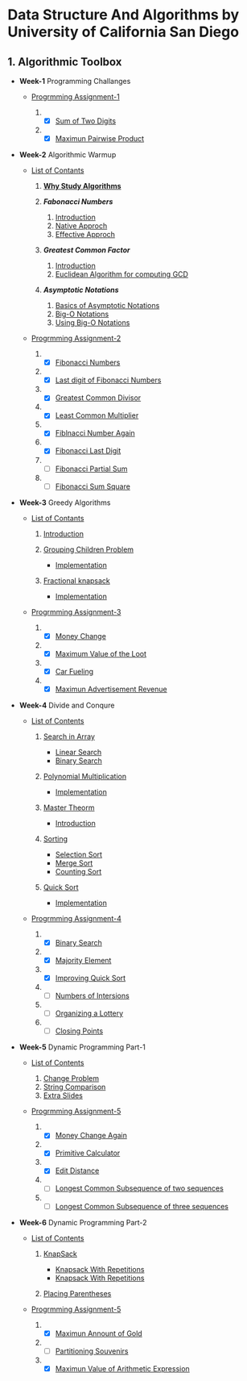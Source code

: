 # Data Structure And Algorithms by University of California San Diego

## 1. Algorithmic Toolbox

- **Week-1** Programming Challanges

  - [Progrmming Assignment-1](1_Algorithmic-Toolbox/week1_programming_challenges/week1_programming_challenges.pdf)

	 1. - [x] [Sum of Two Digits](1_Algorithmic-Toolbox/week1_programming_challenges/1_sum_of_two_digits/1_APlusB.cpp)

	 2. - [x] [Maximun Pairwise Product](1_Algorithmic-Toolbox/week1_programming_challenges/2_maximum_pairwise_product/2_max_pairwise_product.cpp)

- **Week-2** Algorithmic Warmup

	- [List of Contants](1_Algorithmic-Toolbox/week2_algorithmic_warmup/Study_Material)

		1. [**Why Study Algorithms**](1_Algorithmic-Toolbox/week2_algorithmic_warmup/Study_Material/1-intro-1-whystudyalgorithms.pdf)

		2. ***Fabonacci Numbers***

			1. [Introduction](1_Algorithmic-Toolbox/week2_algorithmic_warmup/Study_Material/1-intro-2-fibonaccinumbers1.pdf)
			2. [Native Approch](1_Algorithmic-Toolbox/week2_algorithmic_warmup/Study_Material/1-intro-2-fibonaccinumbers.pdf)
			3. [Effective Approch](1_Algorithmic-Toolbox/week2_algorithmic_warmup/Study_Material/1_intro_2_fibonaccinumbers3.pdf)

		3. ***Greatest Common Factor***

			1. [Introduction](1_Algorithmic-Toolbox/week2_algorithmic_warmup/Study_Material/1-intro-3-GCD1.pdf)
			2. [Euclidean Algorithm for computing GCD](1_Algorithmic-Toolbox/week2_algorithmic_warmup/Study_Material/1-intro-3-GCD2.pdf)

		4. ***Asymptotic Notations***

			1. [Basics of Asymptotic Notations](1_Algorithmic-Toolbox/week2_algorithmic_warmup/Study_Material/1-intro-4-2-asymptoticnotation1.pdf)
			2. [Big-O Notations](1_Algorithmic-Toolbox/week2_algorithmic_warmup/Study_Material/1-intro-4-2-asymptoticnotation2.pdf)
			3. [Using Big-O Notations](1_Algorithmic-Toolbox/week2_algorithmic_warmup/Study_Material/1-intro-4-2-asymptoticnotation3.pdf)

	- [Progrmming Assignment-2](1_Algorithmic-Toolbox/week2_algorithmic_warmup/week2_algorithmic_warmup.pdf)

		1. - [X] [Fibonacci Numbers](1_Algorithmic-Toolbox/week2_algorithmic_warmup/1_fibonacci_number/1_fibonacci_number.cpp)
		2. - [X] [Last digit of Fibonacci Numbers](1_Algorithmic-Toolbox/week2_algorithmic_warmup/2_last_digit_of_fibonacci_number/2_fibonacci_sum_last_digit.cpp)
		3. - [X] [Greatest Common Divisor](1_Algorithmic-Toolbox/week2_algorithmic_warmup/3_greatest_common_divisor/3_greatest_common_divisors.cpp)
		4.  - [X] [Least Common Multiplier](1_Algorithmic-Toolbox/week2_algorithmic_warmup/4_least_common_multiple/4_least_common_multiple.cpp)
		5.  - [X] [Fiblnacci Number Again](1_Algorithmic-Toolbox/week2_algorithmic_warmup/5_fibonacci_number_again/5_fibonacci_number_again.cpp)
		6.  - [X] [Fibonacci Last Digit](1_Algorithmic-Toolbox/week2_algorithmic_warmup/6_last_digit_of_the_sum_of_fibonacci_numbers/6_fibonacci_last_digit.cpp)
		7.  - [ ] [Fibonacci Partial Sum](1_Algorithmic-Toolbox/week2_algorithmic_warmup/7_last_digit_of_the_sum_of_fibonacci_numbers_again)
		8.  - [ ] [Fibonacci Sum Square](1_Algorithmic-Toolbox/week2_algorithmic_warmup/8_last_digit_of_the_sum_of_squares_of_fibonacci_numbers)

- **Week-3** Greedy Algorithms

	- [List of Contants](1_Algorithmic-Toolbox/week3_greedy_algorithms/Study_Material)

    	1. [Introduction](1_Algorithmic-Toolbox/week3_greedy_algorithms/Study_Material/2-greedy-1-intro.pdf)

		2. [Grouping Children Problem](1_Algorithmic-Toolbox/week3_greedy_algorithms/Study_Material/2-greedy-2-groupingchildren.pdf)
			+ [Implementation](1_Algorithmic-Toolbox/week3_greedy_algorithms/Study_Material/grouping_children_problem.md)

		3. [Fractional knapsack](1_Algorithmic-Toolbox/week3_greedy_algorithms/Study_Material/2-greedy-3-fractionalknapsack.pdf)
			+ [Implementation](1_Algorithmic-Toolbox/week3_greedy_algorithms/Study_Material/fractional_knapsack.md)

  - [Progrmming Assignment-3](1_Algorithmic-Toolbox/week3_greedy_algorithms/week3_greedy_algorithms.pdf)

	1. - [X] [Money Change](1_Algorithmic-Toolbox/week3_greedy_algorithms/1_money_change/1_money_Change.cpp)
	2. - [X] [Maximum Value of the Loot](1_Algorithmic-Toolbox/week3_greedy_algorithms/2_maximum_value_of_the_loot/2_maximun_value_of_loot.cpp)
	3. - [X] [Car Fueling](1_Algorithmic-Toolbox/week3_greedy_algorithms/3_car_fueling/3_car_fueling.cpp)
	4. - [X] [Maximun Advertisement Revenue](1_Algorithmic-Toolbox/week3_greedy_algorithms/4_maximum_advertisement_revenue/4_maximun_advertisement_revenue.py)

- **Week-4** Divide and Conqure

  - [List of Contents](1_Algorithmic-Toolbox/week3_greedy_algorithms/Study_Material)

	1. [Search in Array](1_Algorithmic-Toolbox/week4_divide_and_conquer/Study_Material/3-divideandconquer-1-searcharray.pdf)

		+ [Linear Search](1_Algorithmic-Toolbox/week4_divide_and_conquer/Study_Material/linear_search.md)
		+ [Binary Search](1_Algorithmic-Toolbox/week4_divide_and_conquer/Study_Material/binary_search.md)

	2. [Polynomial Multiplication](1_Algorithmic-Toolbox/week4_divide_and_conquer/Study_Material/3-divideandconquer-2-karatsuba.pdf)

		+ [Implementation](1_Algorithmic-Toolbox/week4_divide_and_conquer/Study_Material/ploynomials_multiplication.md)

	3. [Master Theorm](1_Algorithmic-Toolbox/week4_divide_and_conquer/Study_Material/3-divideandconquer-3-mastertheorem.pdf)

		+ [Introduction](1_Algorithmic-Toolbox/week4_divide_and_conquer/Study_Material/master_therom.md)

	4. [Sorting](1_Algorithmic-Toolbox/week4_divide_and_conquer/Study_Material/3-divideandconquer-4-sorting.pdf)

		+ [Selection Sort](1_Algorithmic-Toolbox/week4_divide_and_conquer/Study_Material/selection_sorting.md)
		+ [Merge Sort](1_Algorithmic-Toolbox/week4_divide_and_conquer/Study_Material/merge_sort.md)
		+ [Counting Sort](1_Algorithmic-Toolbox/week4_divide_and_conquer/Study_Material/Counting_Sort.md)

	5. [Quick Sort](1_Algorithmic-Toolbox/week4_divide_and_conquer/Study_Material/3_divide_and_conquer_5_quicksort.pdf)

		+ [Implementation](1_Algorithmic-Toolbox/week4_divide_and_conquer/Study_Material/quick_short.md)

  - [Progrmming Assignment-4](1_Algorithmic-Toolbox/week4_divide_and_conquer/week4_divide_and_conquer.pdf)

	  1. - [X] [Binary Search](1_Algorithmic-Toolbox/week4_divide_and_conquer/1_binary_search/binary_search.cpp)
	  2. - [x] [Majority Element](1_Algorithmic-Toolbox/week4_divide_and_conquer/2_majority_element/majority_element.cpp)
	  3. - [x] [Improving Quick Sort](1_Algorithmic-Toolbox/week4_divide_and_conquer/3_improving_quicksort/sorting.cpp)
	  4. - [ ] [Numbers of Intersions](1_Algorithmic-Toolbox/week4_divide_and_conquer/4_number_of_inversions)
	  5. - [ ] [Organizing a Lottery](1_Algorithmic-Toolbox/week4_divide_and_conquer/5_organizing_a_lottery)
	  6. - [ ] [Closing Points](1_Algorithmic-Toolbox/week4_divide_and_conquer/6_closest_points)

- **Week-5** Dynamic Programming Part-1

  - [List of Contents](1_Algorithmic-Toolbox/week5_dynamic_programming1/Study_Material)

	1. [Change Problem](1_Algorithmic-Toolbox/week5_dynamic_programming1/Study_Material/dynamic_programming-1-changeproblem.pdf)
	2. [String Comparison](1_Algorithmic-Toolbox/week5_dynamic_programming1/Study_Material/dynamic_programming_2_editdistance.pdf)
	3. [Extra Slides](1_Algorithmic-Toolbox/week5_dynamic_programming1/Study_Material/dynamic_programming_extra_slides.pdf)

  - [Progrmming Assignment-5](1_Algorithmic-Toolbox/week5_dynamic_programming1/week5_dynamic_programming1.pdf)

	1. - [X] [Money Change Again](1_Algorithmic-Toolbox/week5_dynamic_programming1/1_money_change_again/1_money_change_again.cpp)
	2. - [x] [Primitive Calculator](1_Algorithmic-Toolbox/week5_dynamic_programming1/2_primitive_calculator/2_primitive_calculator.cpp)
	3. - [X] [Edit Distance](1_Algorithmic-Toolbox/week5_dynamic_programming1/3_edit_distance/3_edit_distance.cpp)
	4. - [ ] [Longest Common Subsequence of two sequences](1_Algorithmic-Toolbox/week5_dynamic_programming1/4_longest_common_subsequence_of_two_sequences)
	5.  - [ ] [Longest Common Subsequence of three sequences](1_Algorithmic-Toolbox/week5_dynamic_programming1/5_longest_common_subsequence_of_three_sequences)

- **Week-6** Dynamic Programming Part-2
	- [List of Contents](1_Algorithmic-Toolbox/week6_dynamic_programming2/Study_Material/)

    	1. [KnapSack](1_Algorithmic-Toolbox/week6_dynamic_programming2/Study_Material/4-dynprog-3-knapsack.pdf)

    		+ [Knapsack With Repetitions](1_Algorithmic-Toolbox/week6_dynamic_programming2/Study_Material/knapsack_with_repetitions.md)
		   	+ [Knapsack With Repetitions](1_Algorithmic-Toolbox/week6_dynamic_programming2/Study_Material/knapsack_without_repetitions.md)

		2. [Placing Parentheses](1_Algorithmic-Toolbox/week6_dynamic_programming2/Study_Material/4-dynprog-4-maxarith.pdf)

	- [Progrmming Assignment-5](1_Algorithmic-Toolbox/week6_dynamic_programming2/week6_dynamic_programming2.pdf)

		1. - [X] [Maximun Annount of Gold](1_Algorithmic-Toolbox/week6_dynamic_programming2/1_maximum_amount_of_gold/1_maximum_value_of_gold.cpp)
		2. - [ ] [Partitioning Souvenirs](1_Algorithmic-Toolbox/week6_dynamic_programming2/2_partitioning_souvenirs)
		3. - [X] [Maximun Value of Arithmetic Expression](1_Algorithmic-Toolbox/week6_dynamic_programming2/3_maximum_value_of_an_arithmetic_expression/3_max_value_of_arithmatic_expression.cpp)
